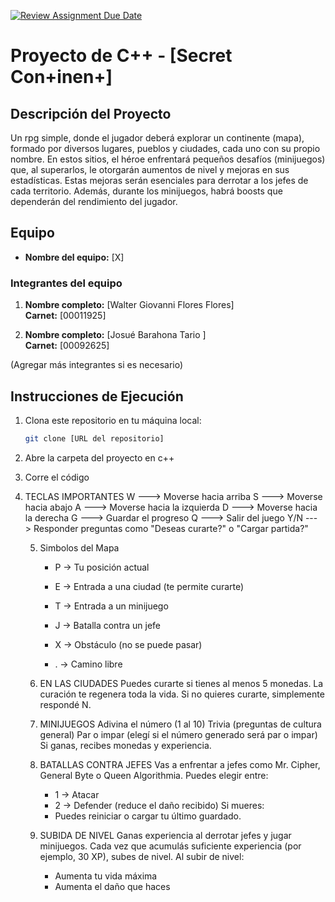 [![Review Assignment Due Date](https://classroom.github.com/assets/deadline-readme-button-22041afd0340ce965d47ae6ef1cefeee28c7c493a6346c4f15d667ab976d596c.svg)](https://classroom.github.com/a/mi1WNrHU)
# Proyecto de C++ - [Secret Con+inen+]

## Descripción del Proyecto

Un rpg simple, donde el jugador deberá explorar un continente (mapa), formado por diversos lugares, pueblos y ciudades, cada uno con su propio nombre. En estos sitios, el héroe enfrentará pequeños desafíos (minijuegos) que, al superarlos, le otorgarán aumentos de nivel y mejoras en sus estadísticas. Estas mejoras serán esenciales para derrotar a los jefes de cada territorio. Además, durante los minijuegos, habrá boosts que dependerán del rendimiento del jugador. 

## Equipo

- **Nombre del equipo:** [X]

### Integrantes del equipo

1. **Nombre completo:** [Walter Giovanni Flores Flores]  
   **Carnet:** [00011925]

2. **Nombre completo:** [Josué Barahona Tario ]  
   **Carnet:** [00092625]



(Agregar más integrantes si es necesario)

## Instrucciones de Ejecución

1. Clona este repositorio en tu máquina local:
   ```bash
   git clone [URL del repositorio]

2. Abre la carpeta del proyecto en c++ 

3. Corre el código

4. TECLAS IMPORTANTES
   W ---> Moverse hacia arriba 
   S ---> Moverse hacia abajo
   A ---> Moverse hacia la izquierda
   D ---> Moverse hacia la derecha
   G ---> Guardar el progreso
   Q ---> Salir del juego
   Y/N ---> Responder preguntas como "Deseas curarte?" o "Cargar partida?"

   5. Simbolos del Mapa
      -	P → Tu posición actual

      -	E → Entrada a una ciudad (te permite curarte)

      -	T → Entrada a un minijuego

      -	J → Batalla contra un jefe

      -	X → Obstáculo (no se puede pasar)

      -  . → Camino libre
   
   6. EN LAS CIUDADES
      Puedes curarte si tienes al menos 5 monedas.
      La curación te regenera toda la vida.
      Si no quieres curarte, simplemente respondé N.

   7. MINIJUEGOS
      Adivina el número (1 al 10)
      Trivia (preguntas de cultura general)
      Par o impar (elegí si el número generado será par o impar)
      Si ganas, recibes monedas y experiencia.

   8. BATALLAS CONTRA JEFES
      Vas a enfrentar a jefes como Mr. Cipher, General Byte o Queen Algorithmia.
   Puedes elegir entre:
      - 1 → Atacar
      - 2 → Defender (reduce el daño recibido)
   Si mueres:
      - Puedes reiniciar o cargar tu último guardado.

   9. SUBIDA DE NIVEL
      Ganas experiencia al derrotar jefes y jugar minijuegos.
      Cada vez que acumulás suficiente experiencia (por ejemplo, 30 XP), subes de nivel.
      Al subir de nivel:
         - Aumenta tu vida máxima
         - Aumenta el daño que haces


